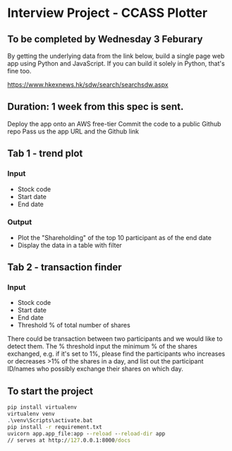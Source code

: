 
# Interview Project - CCASS Plotter
## To be completed by Wednesday 3 Feburary

By getting the underlying data from the link below, build a single page web app using Python and JavaScript. If you can build it solely in Python, that's fine too.
 
https://www.hkexnews.hk/sdw/search/searchsdw.aspx
 
## Duration: 1 week from this spec is sent.
Deploy the app onto an AWS free-tier
Commit the code to a public Github repo
Pass us the app URL and the Github link
 
## Tab 1 - trend plot
### Input
- Stock code
- Start date
- End date
 
### Output
- Plot the "Shareholding" of the top 10 participant as of the end date
- Display the data in a table with filter
 
## Tab 2 - transaction finder
### Input
- Stock code
- Start date
- End date
- Threshold % of total number of shares
 
There could be transaction between two participants and we would like to detect them. The % threshold input the minimum % of the shares exchanged, e.g. if it's set to 1%, please find the participants who increases or decreases >1% of the shares in a day, and list out the participant ID/names who possibly exchange their shares on which day.


## To start the project
```bat
pip install virtualenv
virtualenv venv
.\venv\Scripts\activate.bat
pip install -r requirement.txt
uvicorn app.app_file:app --reload --reload-dir app
// serves at http://127.0.0.1:8000/docs
```
